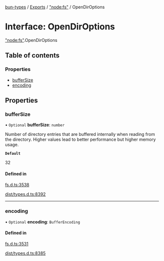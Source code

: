[bun-types](https://github.com/oven-sh/bun-types/blob/master/api-docs/README.md) / [Exports](https://github.com/oven-sh/bun-types/blob/master/api-docs/modules.md) / ["node:fs"](https://github.com/oven-sh/bun-types/blob/master/api-docs/modules/node_fs_.md) / OpenDirOptions

# Interface: OpenDirOptions

["node:fs"](https://github.com/oven-sh/bun-types/blob/master/api-docs/modules/node_fs_.md).OpenDirOptions

## Table of contents

### Properties

- [bufferSize](https://github.com/oven-sh/bun-types/blob/master/api-docs/interfaces/node_fs_.OpenDirOptions.md#buffersize)
- [encoding](https://github.com/oven-sh/bun-types/blob/master/api-docs/interfaces/node_fs_.OpenDirOptions.md#encoding)

## Properties

### bufferSize

• `Optional` **bufferSize**: `number`

Number of directory entries that are buffered
internally when reading from the directory. Higher values lead to better
performance but higher memory usage.

**`Default`**

32

#### Defined in

[fs.d.ts:3538](https://github.com/valgaze/bun-types/blob/6f8dbf8/fs.d.ts#L3538)

[dist/types.d.ts:8392](https://github.com/valgaze/bun-types/blob/6f8dbf8/dist/types.d.ts#L8392)

___

### encoding

• `Optional` **encoding**: `BufferEncoding`

#### Defined in

[fs.d.ts:3531](https://github.com/valgaze/bun-types/blob/6f8dbf8/fs.d.ts#L3531)

[dist/types.d.ts:8385](https://github.com/valgaze/bun-types/blob/6f8dbf8/dist/types.d.ts#L8385)
